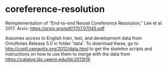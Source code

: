 # coreference-resolution
Reimplementation of "End-to-end Neural Coreference Resolution," Lee et al. 2017. 
Arxiv: https://arxiv.org/pdf/1707.07045.pdf

Assumes access to English train, test, and development data from OntoNotes Release 5.0 in folder 'data'. To download these, go to http://conll.cemantix.org/2012/data.html to get the skeleton scripts and instructions on how to use them to merge with the data from https://catalog.ldc.upenn.edu/ldc2013t19.
